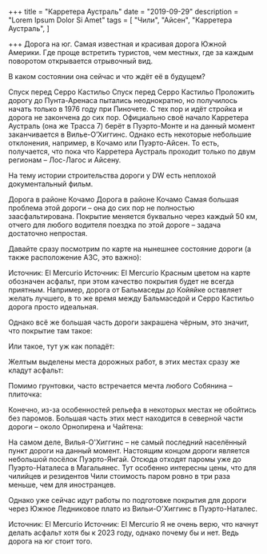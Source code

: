 +++
title = "Карретера Аустраль"
date = "2019-09-29"
description = "Lorem Ipsum Dolor Si Amet"
tags = [
    "Чили",
    "Айсен",
    "Карретера Аустраль",
]

+++
Дорога на юг. Самая известная и красивая дорога Южной Америки. Где проще встретить туристов, чем  местных, где за каждым поворотом открывается отрывочный вид.

В каком состоянии она сейчас и что ждёт её в будущем?

Спуск перед Серро Кастильо
Спуск перед Серро Кастильо
Проложить дорогу до Пунта-Аренаса пытались неоднократно, но получилось начать только в 1976 году при Пиночете. С тех пор и идёт стройка и дорога не закончена до сих пор. Официально своё начало Карретера Аустраль (она же Трасса 7) берёт в Пуэрто-Монте и на данный момент заканчивается в Вилье-О’Хиггинс. Однако есть некоторые небольшие отклонения, например, в Кочамо или Пуэрто-Айсен. То есть, получается, что пока что Карретера Аустраль проходит только по двум регионам – Лос-Лагос и Айсену.  

На тему истории строительства дороги у DW есть неплохой документальный фильм.

Дорога в районе Кочамо
Дорога в районе Кочамо
Самая большая проблема этой дороги – она до сих пор не полностью заасфальтирована. Покрытие меняется буквально через каждый 50 км, отчего для любого водителя поездка по этой дороге – задача достаточно непростая.

Давайте сразу посмотрим по карте на нынешнее состояние дороги (а также расположение АЗС, это важно):

Источник: El Mercurio
Источник: El Mercurio
Красным цветом на карте обозначен асфальт, при этом качество покрытия будет не всегда приятным. Например, дорога от Бальмаседы до Койяйке оставляет желать лучшего, в то же время между Бальмаседой и Серро Кастильо дорога просто идеальная.


Однако всё же большая часть дороги закрашена чёрным, это значит, что покрытие там такое:


Или такое, тут уж как попадёт:


Желтым выделены места дорожных работ, в этих местах сразу же кладут асфальт:



Помимо грунтовки, часто встречается мечта любого Собянина – плиточка:



Конечно, из-за особенностей рельефа в некоторых местах не обойтись без паромов. Большая часть этих мест находится в северной части дороги – около Орнопирена и Чайтена:


На самом деле, Вилья-О'Хиггинс – не самый последний населённый пункт дороги на данный момент. Настоящим концом дороги является небольшой посёлок Пуэрто-Янгай. Отсюда отходят паромы уже до Пуэрто-Наталеса в Магальянес. Тут особенно интересны цены, что для чилийцев и резидентов Чили стоимость паром ровно в три раза меньше, чем для иностранцев.

Однако уже сейчас идут работы по подготовке покрытия для дороги через Южное Ледниковое плато из Вильи-O'Хиггинс в Пуэрто-Наталес.

Источник: El Mercurio
Источник: El Mercurio
Я не очень верю, что начнут делать асфальт хотя бы к 2023 году, однако почему бы и нет. Ведь дорога на юг стоит того.
